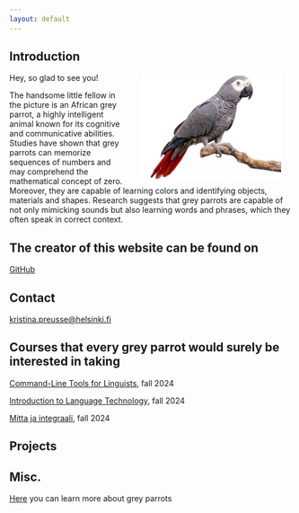 ```yaml
---
layout: default
---
```


## Introduction

<img src="assets/images/parrot.jpeg" alt="Photo" hspace="20" width="50%" align="right"/> Hey, so glad to see you!

The handsome little fellow in the picture is an African grey parrot, a highly intelligent animal known for its cognitive and communicative abilities. Studies have shown that grey parrots can memorize sequences of numbers and may comprehend the mathematical concept of zero. Moreover, they are capable of learning colors and identifying objects, materials and shapes. Research suggests that grey parrots are capable of not only mimicking sounds but also learning words and phrases, which they often speak in correct
context.

## The creator of this website can be found on

[GitHub](https://github.com/kristina-pr)

## Contact

kristina.preusse@helsinki.fi 

## Courses that every grey parrot would surely be interested in taking

[Command-Line Tools for Linguists](https://studies.helsinki.fi/courses/course-implementation/hy-opt-cur-2425-261401a1-c550-4436-91b9-7edf4a1a3b57), fall 2024

[Introduction to Language Technology](https://studies.helsinki.fi/courses/course-implementation/hy-opt-cur-2425-43b8f122-8ca2-453b-addd-cbfd756c3306), fall 2024

[Mitta ja integraali](https://studies.helsinki.fi/kurssit/toteutus/hy-opt-cur-2425-fc8315ec-9dc7-4e50-9590-831da4ccdd2c), fall 2024

## Projects

## Misc. 

[Here](https://en.wikipedia.org/wiki/Grey_parrot) you can learn more about grey parrots 
